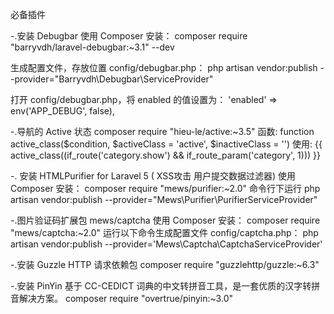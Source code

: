 必备插件

-.安装 Debugbar
使用 Composer 安装：
composer require "barryvdh/laravel-debugbar:~3.1" --dev

生成配置文件，存放位置 config/debugbar.php：
php artisan vendor:publish --provider="Barryvdh\Debugbar\ServiceProvider"

打开 config/debugbar.php，将 enabled 的值设置为：
'enabled' => env('APP_DEBUG', false),


-.导航的 Active 状态
composer require "hieu-le/active:~3.5"
函数:
function active_class($condition, $activeClass = 'active', $inactiveClass = '')
使用:
{{ active_class((if_route('category.show') && if_route_param('category', 1))) }}


-. 安装 HTMLPurifier for Laravel 5 ( XSS攻击 用户提交数据过滤器)
使用 Composer 安装：
composer require "mews/purifier:~2.0"
命令行下运行
php artisan vendor:publish --provider="Mews\Purifier\PurifierServiceProvider"


-.图片验证码扩展包 mews/captcha
使用 Composer 安装：
composer require "mews/captcha:~2.0"
运行以下命令生成配置文件 config/captcha.php：
php artisan vendor:publish --provider='Mews\Captcha\CaptchaServiceProvider'


-.安装 Guzzle HTTP 请求依赖包
composer require "guzzlehttp/guzzle:~6.3"


-.安装 PinYin 基于 CC-CEDICT 词典的中文转拼音工具，是一套优质的汉字转拼音解决方案。
composer require "overtrue/pinyin:~3.0"




